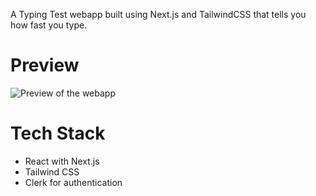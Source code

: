 A Typing Test webapp built using Next.js and TailwindCSS that tells you how fast you type.
# Preview
![Preview of the webapp](https://i.imgur.com/6uMkkmi.gif)
# Tech Stack
- React with Next.js
- Tailwind CSS
- Clerk for authentication
